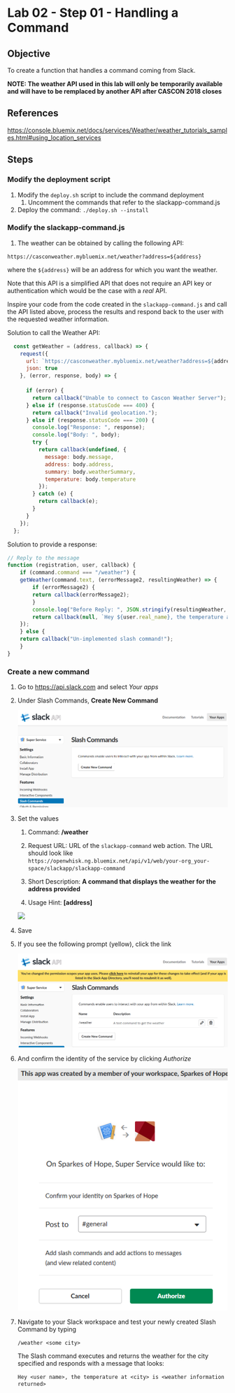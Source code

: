 # Lab 02 - Step 01 - Handling a Command

## Objective

To create a function that handles a command coming from Slack.

**NOTE: The weather API used in this lab will only be temporarily available and will have to be remplaced by another API after CASCON 2018 closes**

## References

https://console.bluemix.net/docs/services/Weather/weather_tutorials_samples.html#using_location_services

## Steps

### Modify the deployment script

1. Modify the `deploy.sh` script to include the command deployment
    1. Uncomment the commands that refer to the slackapp-command.js
1. Deploy the command: `./deploy.sh --install`

### Modify the slackapp-command.js 

1. The weather can be obtained by calling the following API:

```
https://casconweather.mybluemix.net/weather?address=${address}
```

where the `${address}` will be an address for which you want the weather.

Note that this API is a simplified API that does not require an API key or authentication which would be the case with a *real* API.

Inspire your code from the code created in the `slackapp-command.js` and call the API listed above, process the results and respond back to the user with the requested weather information.

Solution to call the Weather API:
```javascript
  const getWeather = (address, callback) => {
    request({
      url: `https://casconweather.mybluemix.net/weather?address=${address}`,
      json: true
    }, (error, response, body) => {

      if (error) {
        return callback("Unable to connect to Cascon Weather Server");
      } else if (response.statusCode === 400) {
        return callback("Invalid geolocation.");
      } else if (response.statusCode === 200) {
        console.log("Response: ", response);
        console.log("Body: ", body);
        try {
          return callback(undefined, {
            message: body.message,
            address: body.address,
            summary: body.weatherSummary,
            temperature: body.temperature
          });
        } catch (e) {
          return callback(e);
        }
      }
    });
  };
```

Solution to provide a response:
```javascript
// Reply to the message
function (registration, user, callback) {
    if (command.command === "/weather") {
    getWeather(command.text, (errorMessage2, resultingWeather) => {
        if (errorMessage2) {
        return callback(errorMessage2);
        }
        console.log("Before Reply: ", JSON.stringify(resultingWeather, undefined, 2));
        return callback(null, `Hey ${user.real_name}, the temperature at ${resultingWeather.address} is ${resultingWeather.summary} and ${resultingWeather.temperature} Celcius`);
    });
    } else {
    return callback("Un-implemented slash command!");
    }
}
```



### Create a new command <a name="create_new_command"></a>
1. Go to https://api.slack.com and select *Your apps*

1. Under Slash Commands, **Create New Command**

   ![](../xdocs/app-newcommand.png)

1. Set the values

   1. Command: **/weather**

   1. Request URL: URL of the `slackapp-command` web action. The URL should look like `https://openwhisk.ng.bluemix.net/api/v1/web/your-org_your-space/slackapp/slackapp-command`

   1. Short Description: **A command that displays the weather for the address provided**

   1. Usage Hint: **[address]**

   ![](../xdocs/weather-command.png)

1. Save

1. If you see the following prompt (yellow), click the link

   ![](../xdocs/app-permissionscopewarning.png)


1. And confirm the identity of the service by clicking *Authorize*

    ![](../xdocs/app-confirmidentity.png)

1. Navigate to your Slack workspace and test your newly created Slash Command by typing

   ```
   /weather <some city>
   
   ```
   The Slash command executes and returns the weather for the city specified and responds with a message that looks:
   
   ```
   Hey <user name>, the temperature at <city> is <weather information returned>
   
   ```
   
